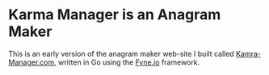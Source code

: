 # **Karma Manager** is an **Anagram Maker**

This is an early version of the anagram maker web-site I
built called [Kamra-Manager.com](https://karma-manager.com/),
written in Go using the [Fyne.io](https://fyne.io/) framework.
